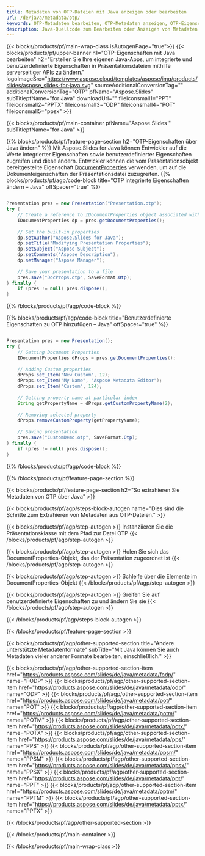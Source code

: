 ```yaml
---
title: Metadaten von OTP-Dateien mit Java anzeigen oder bearbeiten
url: /de/java/metadata/otp/
keywords: OTP-Metadaten bearbeiten, OTP-Metadaten anzeigen, OTP-Eigenschaften bearbeiten, OTP-Eigenschaften anzeigen
description: Java-Quellcode zum Bearbeiten oder Anzeigen von Metadaten im OTP-Format.
---
```


{{< blocks/products/pf/main-wrap-class isAutogenPage="true">}}
{{< blocks/products/pf/upper-banner h1="OTP-Eigenschaften mit Java bearbeiten" h2="Erstellen Sie Ihre eigenen Java-Apps, um integrierte und benutzerdefinierte Eigenschaften in Präsentationsdateien mithilfe serverseitiger APIs zu ändern." logoImageSrc="https://www.aspose.cloud/templates/aspose/img/products/slides/aspose_slides-for-java.svg" sourceAdditionalConversionTag="" additionalConversionTag="OTP" pfName="Aspose.Slides" subTitlepfName="for Java" downloadUrl="" fileiconsmall1="PPT" fileiconsmall2="PPTX" fileiconsmall3="ODP" fileiconsmall4="POT" fileiconsmall5="ppsx" >}}

{{< blocks/products/pf/main-container pfName="Aspose.Slides " subTitlepfName="for Java" >}}

{{% blocks/products/pf/feature-page-section  h2="OTP-Eigenschaften über Java ändern" %}}
Mit Aspose.Slides for Java können Entwickler auf die Werte integrierter Eigenschaften sowie benutzerdefinierter Eigenschaften zugreifen und diese ändern. Entwickler können die vom Präsentationsobjekt bereitgestellte Eigenschaft [DocumentProperties](https://reference.aspose.com/slides/java/com.aspose.slides/documentproperties/) verwenden, um auf die Dokumenteigenschaften der Präsentationsdatei zuzugreifen.
{{% blocks/products/pf/agp/code-block title="OTP integrierte Eigenschaften ändern – Java" offSpacer="true" %}}

```java

Presentation pres = new Presentation("Presentation.otp");
try {
    // Create a reference to IDocumentProperties object associated with Presentation
    IDocumentProperties dp = pres.getDocumentProperties();
    
    // Set the built-in properties
    dp.setAuthor("Aspose.Slides for Java");
    dp.setTitle("Modifying Presentation Properties");
    dp.setSubject("Aspose Subject");
    dp.setComments("Aspose Description");
    dp.setManager("Aspose Manager");
    
    // Save your presentation to a file
    pres.save("DocProps.otp", SaveFormat.Otp);
} finally {
    if (pres != null) pres.dispose();
}
```

{{% /blocks/products/pf/agp/code-block %}}

{{% blocks/products/pf/agp/code-block title="Benutzerdefinierte Eigenschaften zu OTP hinzufügen – Java" offSpacer="true" %}}

```java

Presentation pres = new Presentation();
try {
    // Getting Document Properties
    IDocumentProperties dProps = pres.getDocumentProperties();
    
    // Adding Custom properties
    dProps.set_Item("New Custom", 12);
    dProps.set_Item("My Name", "Aspose Metadata Editor");
    dProps.set_Item("Custom", 124);
    
    // Getting property name at particular index
    String getPropertyName = dProps.getCustomPropertyName(2);
    
    // Removing selected property
    dProps.removeCustomProperty(getPropertyName);
    
    // Saving presentation
    pres.save("CustomDemo.otp", SaveFormat.Otp);
} finally {
    if (pres != null) pres.dispose();
}
```

{{% /blocks/products/pf/agp/code-block %}}

{{% /blocks/products/pf/feature-page-section %}}

{{< blocks/products/pf/feature-page-section  h2="So extrahieren Sie Metadaten von OTP über Java" >}}

{{< blocks/products/pf/agp/steps-block-autogen name="Dies sind die Schritte zum Extrahieren von Metadaten aus OTP-Dateien." >}}

{{< blocks/products/pf/agp/step-autogen >}}
Instanziieren Sie die Präsentationsklasse mit dem Pfad zur Datei OTP
{{< /blocks/products/pf/agp/step-autogen >}}

{{< blocks/products/pf/agp/step-autogen >}}
Holen Sie sich das DocumentProperties-Objekt, das der Präsentation zugeordnet ist
{{< /blocks/products/pf/agp/step-autogen >}}

{{< blocks/products/pf/agp/step-autogen >}}
Schleife über die Elemente im DocumentProperties-Objekt
{{< /blocks/products/pf/agp/step-autogen >}}

{{< blocks/products/pf/agp/step-autogen >}}
Greifen Sie auf benutzerdefinierte Eigenschaften zu und ändern Sie sie
{{< /blocks/products/pf/agp/step-autogen >}}

{{< /blocks/products/pf/agp/steps-block-autogen >}}

{{< /blocks/products/pf/feature-page-section >}}

{{< blocks/products/pf/agp/other-supported-section title="Andere unterstützte Metadatenformate" subTitle="Mit Java können Sie auch Metadaten vieler anderer Formate bearbeiten, einschließlich." >}}

{{< blocks/products/pf/agp/other-supported-section-item href="https://products.aspose.com/slides/de/java/metadata/fodp/" name="FODP" >}}
{{< blocks/products/pf/agp/other-supported-section-item href="https://products.aspose.com/slides/de/java/metadata/odp/" name="ODP" >}}
{{< blocks/products/pf/agp/other-supported-section-item href="https://products.aspose.com/slides/de/java/metadata/pot/" name="POT" >}}
{{< blocks/products/pf/agp/other-supported-section-item href="https://products.aspose.com/slides/de/java/metadata/potm/" name="POTM" >}}
{{< blocks/products/pf/agp/other-supported-section-item href="https://products.aspose.com/slides/de/java/metadata/potx/" name="POTX" >}}
{{< blocks/products/pf/agp/other-supported-section-item href="https://products.aspose.com/slides/de/java/metadata/pps/" name="PPS" >}}
{{< blocks/products/pf/agp/other-supported-section-item href="https://products.aspose.com/slides/de/java/metadata/ppsm/" name="PPSM" >}}
{{< blocks/products/pf/agp/other-supported-section-item href="https://products.aspose.com/slides/de/java/metadata/ppsx/" name="PPSX" >}}
{{< blocks/products/pf/agp/other-supported-section-item href="https://products.aspose.com/slides/de/java/metadata/ppt/" name="PPT" >}}
{{< blocks/products/pf/agp/other-supported-section-item href="https://products.aspose.com/slides/de/java/metadata/pptm/" name="PPTM" >}}
{{< blocks/products/pf/agp/other-supported-section-item href="https://products.aspose.com/slides/de/java/metadata/pptx/" name="PPTX" >}}


{{< /blocks/products/pf/agp/other-supported-section >}}

{{< /blocks/products/pf/main-container >}}
    
{{< /blocks/products/pf/main-wrap-class >}}